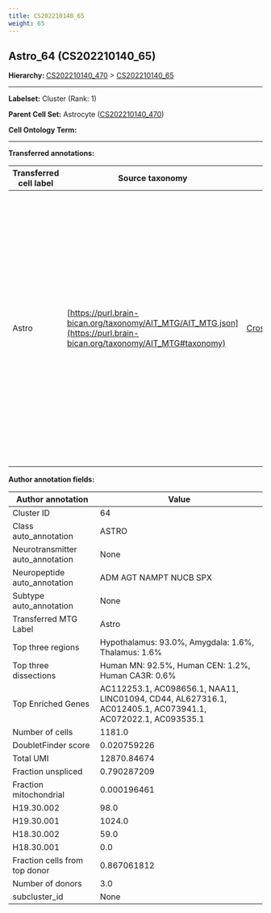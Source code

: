 ```yaml
---
title: CS202210140_65
weight: 65
---
```

## Astro_64 (CS202210140_65)
<b>Hierarchy: </b>
[CS202210140_470](https://purl.brain-bican.org/taxonomy/CS202210140#CS202210140_470) >
[CS202210140_65](https://purl.brain-bican.org/taxonomy/CS202210140#CS202210140_65)

---


**Labelset:** Cluster (Rank: 1)

**Parent Cell Set:** Astrocyte ([CS202210140_470](https://purl.brain-bican.org/taxonomy/CS202210140#CS202210140_470))



**Cell Ontology Term:** 

[MARKER GENES.]: #


---

[TRANSFERRED ANNOTATIONS.]: #


**Transferred annotations:**

| Transferred cell label | Source taxonomy | Source node accession | Algorithm name | Comment |
|------------------------|-----------------|-----------------------|----------------|---------|
|Astro|[https://purl.brain-bican.org/taxonomy/AIT_MTG/AIT_MTG.json](https://purl.brain-bican.org/taxonomy/AIT_MTG#taxonomy)|[CrossArea_subclass:e47396020a](https://purl.brain-bican.org/taxonomy/AIT_MTG#CrossArea_subclass_e47396020a)||We performed PCA (50 components) on our full dataset, trained a random forest classifier (scikit-learn, class_ weight=‘balanced’, max_depth=50) on the MTG labels, and then predicted labels for all cells. We labeled each cluster with the mode of its constituent cells if two conditions were met: more than 0.8 of predicted labels matched the mode, and the mean probability of these pre- dictions was greater than 0.8.|

[AUTHOR ANNOTATION FIELDS.]: #


**Author annotation fields:**

| Author annotation | Value |
|-------------------|-------|
|Cluster ID|64|
|Class auto_annotation|ASTRO|
|Neurotransmitter auto_annotation|None|
|Neuropeptide auto_annotation|ADM AGT NAMPT NUCB SPX|
|Subtype auto_annotation|None|
|Transferred MTG Label|Astro|
|Top three regions|Hypothalamus: 93.0%, Amygdala: 1.6%, Thalamus: 1.6%|
|Top three dissections|Human MN: 92.5%, Human CEN: 1.2%, Human CA3R: 0.6%|
|Top Enriched Genes|AC112253.1, AC098656.1, NAA11, LINC01094, CD44, AL627316.1, AC012405.1, AC073941.1, AC072022.1, AC093535.1|
|Number of cells|1181.0|
|DoubletFinder score|0.020759226|
|Total UMI|12870.84674|
|Fraction unspliced|0.790287209|
|Fraction mitochondrial|0.000196461|
|H19.30.002|98.0|
|H19.30.001|1024.0|
|H18.30.002|59.0|
|H18.30.001|0.0|
|Fraction cells from top donor|0.867061812|
|Number of donors|3.0|
|subcluster_id|None|
